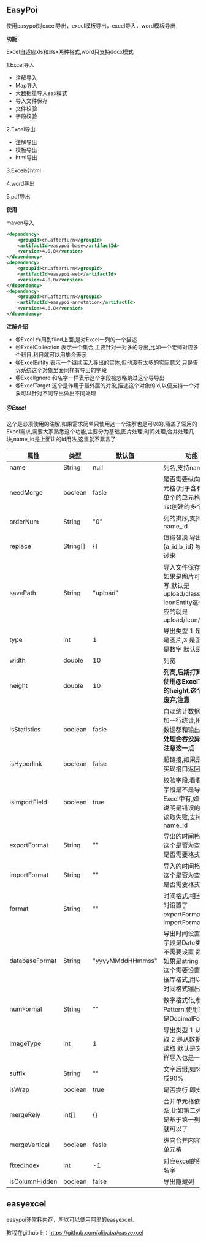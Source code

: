 ## EasyPoi

使用easypoi对excel导出，excel模板导出，excel导入，word模板导出

**功能**

Excel自适应xls和xlsx两种格式,word只支持docx模式

1.Excel导入

- 注解导入
- Map导入
- 大数据量导入sax模式
- 导入文件保存
- 文件校验
- 字段校验

2.Excel导出

- 注解导出
- 模板导出
- html导出

3.Excel转html

4.word导出

5.pdf导出

**使用**

maven导入

~~~xml
<dependency>
    <groupId>cn.afterturn</groupId>
    <artifactId>easypoi-base</artifactId>
    <version>4.0.0</version>
</dependency>
<dependency>
    <groupId>cn.afterturn</groupId>
    <artifactId>easypoi-web</artifactId>
    <version>4.0.0</version>
</dependency>
<dependency>
    <groupId>cn.afterturn</groupId>
    <artifactId>easypoi-annotation</artifactId>
    <version>4.0.0</version>
</dependency>
~~~

**注解介绍**

- @Excel 作用到filed上面,是对Excel一列的一个描述
- @ExcelCollection 表示一个集合,主要针对一对多的导出,比如一个老师对应多个科目,科目就可以用集合表示
- @ExcelEntity 表示一个继续深入导出的实体,但他没有太多的实际意义,只是告诉系统这个对象里面同样有导出的字段
- @ExcelIgnore 和名字一样表示这个字段被忽略跳过这个导导出
- @ExcelTarget 这个是作用于最外层的对象,描述这个对象的id,以便支持一个对象可以针对不同导出做出不同处理

##### @Excel

这个是必须使用的注解,如果需求简单只使用这一个注解也是可以的,涵盖了常用的Excel需求,需要大家熟悉这个功能,主要分为基础,图片处理,时间处理,合并处理几块,name_id是上面讲的id用法,这里就不累言了

| 属性           | 类型     | 默认值           | 功能                                                         |
| -------------- | -------- | ---------------- | ------------------------------------------------------------ |
| name           | String   | null             | 列名,支持name_id                                             |
| needMerge      | boolean  | fasle            | 是否需要纵向合并单元格(用于含有list中,单个的单元格,合并list创建的多个row) |
| orderNum       | String   | "0"              | 列的排序,支持name_id                                         |
| replace        | String[] | {}               | 值得替换  导出是{a_id,b_id} 导入反过来                       |
| savePath       | String   | "upload"         | 导入文件保存路径,如果是图片可以填写,默认是upload/className/ IconEntity这个类对应的就是upload/Icon/ |
| type           | int      | 1                | 导出类型 1 是文本 2 是图片,3 是函数,10 是数字 默认是文本     |
| width          | double   | 10               | 列宽                                                         |
| height         | double   | 10               | **列高,后期打算统一使用@ExcelTarget的height,这个会被废弃,注意** |
| isStatistics   | boolean  | fasle            | 自动统计数据,在追加一行统计,把所有数据都和输出 **这个处理会吞没异常,请注意这一点** |
| isHyperlink    | boolean  | false            | 超链接,如果是需要实现接口返回对象                            |
| isImportField  | boolean  | true             | 校验字段,看看这个字段是不是导入的Excel中有,如果没有说明是错误的Excel,读取失败,支持name_id |
| exportFormat   | String   | ""               | 导出的时间格式,以这个是否为空来判断是否需要格式化日期        |
| importFormat   | String   | ""               | 导入的时间格式,以这个是否为空来判断是否需要格式化日期        |
| format         | String   | ""               | 时间格式,相当于同时设置了exportFormat 和 importFormat        |
| databaseFormat | String   | "yyyyMMddHHmmss" | 导出时间设置,如果字段是Date类型则不需要设置 数据库如果是string 类型,这个需要设置这个数据库格式,用以转换时间格式输出 |
| numFormat      | String   | ""               | 数字格式化,参数是Pattern,使用的对象是DecimalFormat           |
| imageType      | int      | 1                | 导出类型 1 从file读取 2 是从数据库中读取 默认是文件 同样导入也是一样的 |
| suffix         | String   | ""               | 文字后缀,如% 90 变成90%                                      |
| isWrap         | boolean  | true             | 是否换行 即支持\n                                            |
| mergeRely      | int[]    | {}               | 合并单元格依赖关系,比如第二列合并是基于第一列 则{0}就可以了  |
| mergeVertical  | boolean  | fasle            | 纵向合并内容相同的单元格                                     |
| fixedIndex     | int      | -1               | 对应excel的列,忽略名字                                       |
| isColumnHidden | boolean  | false            | 导出隐藏列                                                   |

## easyexcel

easypoi非常耗内存，所以可以使用阿里的easyexcel。

教程在github上：https://github.com/alibaba/easyexcel

